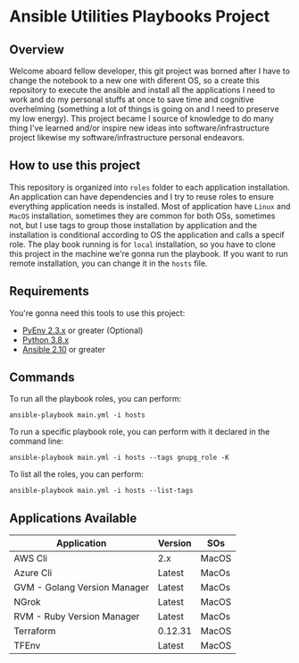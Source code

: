 # Ansible Utilities Playbooks Project

## Overview

Welcome aboard fellow developer, this git project was borned after I have to change the notebook to a new one with diferent OS, so a create this repository to execute the ansible and install all the applications I need to work and do my personal stuffs at once to save time and cognitive overhelming (something a lot of things is going on and I need to preserve my low energy). This project became I source of knowledge to do many thing I've learned and/or inspire new ideas into software/infrastructure project likewise my software/infrastructure personal endeavors.

## How to use this project

This repository is organized into `roles` folder to each application installation. An application can have dependencies and I try to reuse roles to ensure everything application needs is installed. Most of application have `Linux` and `MacOS` installation, sometimes they are common for both OSs, sometimes not, but I use tags to group those installation by application and the installation is conditional according to OS the application and calls a specif role. The play book running is for `local` installation, so you have to clone this project in the machine we're gonna run the playbook. If you want to run remote installation, you can change it in the `hosts` file.

## Requirements

You're gonna need this tools to use this project:

* [PyEnv 2.3.x](https://github.com/pyenv/pyenv) or greater (Optional)
* [Python 3.8.x](https://www.python.org/downloads/release/python-380/)
* [Ansible 2.10](https://docs.ansible.com/ansible/latest/installation_guide/intro_installation.html) or greater

## Commands

To run all the playbook roles, you can perform:

```
ansible-playbook main.yml -i hosts
```

To run a specific playbook role, you can perform with it declared in the command line:

```
ansible-playbook main.yml -i hosts --tags gnupg_role -K
```

To list all the roles, you can perform:

```
ansible-playbook main.yml -i hosts --list-tags

```

## Applications Available

| Application                    | Version  | SOs   |
|--------------------------------|----------|-------|
| AWS Cli                        | 2.x      | MacOS |
| Azure Cli                      | Latest   | MacOs |
| GVM - Golang Version Manager   | Latest   | MacOs |
| NGrok                          | Latest   | MacOS |
| RVM - Ruby Version Manager     | Latest   | MacOs |
| Terraform                      | 0.12.31  | MacOS |
| TFEnv                          | Latest   | MacOS |